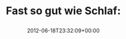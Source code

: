 ---
retweeted: false
source: <a href="http://twitter.com/#!/download/ipad" rel="nofollow">Twitter for iPad</a>
entities:
  hashtags: []
  symbols: []
  user_mentions: []
  urls:
  - url: http://t.co/PO1ilxjD
    expanded_url: http://live.theverge.com/microsoft-live-blog-tablet-announcement/#
    display_url: live.theverge.com/microsoft-live…
    indices:
    - '24'
    - '44'
display_text_range:
- '0'
- '44'
favorite_count: '0'
id_str: '214863098216071169'
truncated: false
retweet_count: '0'
id: '214863098216071169'
possibly_sensitive: false
created_at: Mon Jun 18 23:32:09 +0000 2012
favorited: false
full_text: 'Fast so gut wie Schlaf:'
lang: de
quote_url: http://live.theverge.com/microsoft-live-blog-tablet-announcement/#
tags:
- pesos/twitter
date: '2012-06-18T23:32:09+00:00'
src: https://twitter.com/bascht/status/214863098216071169
original_url: https://twitter.com/bascht/status/214863098216071169
type: twitter_tweet
text: 'Fast so gut wie Schlaf:'
title: 'Fast so gut wie Schlaf:

  '

---